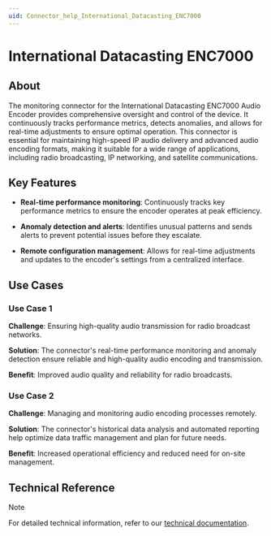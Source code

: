 ```yaml
---
uid: Connector_help_International_Datacasting_ENC7000
---
```


# International Datacasting ENC7000

## About

The monitoring connector for the International Datacasting ENC7000 Audio Encoder provides comprehensive oversight and control of the device. It continuously tracks performance metrics, detects anomalies, and allows for real-time adjustments to ensure optimal operation. This connector is essential for maintaining high-speed IP audio delivery and advanced audio encoding formats, making it suitable for a wide range of applications, including radio broadcasting, IP networking, and satellite communications.

## Key Features

- **Real-time performance monitoring**: Continuously tracks key performance metrics to ensure the encoder operates at peak efficiency.

- **Anomaly detection and alerts**: Identifies unusual patterns and sends alerts to prevent potential issues before they escalate.

- **Remote configuration management**: Allows for real-time adjustments and updates to the encoder's settings from a centralized interface.

## Use Cases

### Use Case 1

**Challenge**: Ensuring high-quality audio transmission for radio broadcast networks.

**Solution**: The connector's real-time performance monitoring and anomaly detection ensure reliable and high-quality audio encoding and transmission.

**Benefit**: Improved audio quality and reliability for radio broadcasts.

### Use Case 2

**Challenge**: Managing and monitoring audio encoding processes remotely.

**Solution**: The connector's historical data analysis and automated reporting help optimize data traffic management and plan for future needs.

**Benefit**: Increased operational efficiency and reduced need for on-site management.

## Technical Reference

> [!NOTE]
> For detailed technical information, refer to our [technical documentation](xref:Connector_help_International_Datacasting_ENC7000_Technical).

